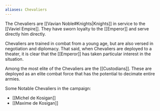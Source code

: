 ```yaml
---
aliases: Chevaliers
---
```

The Chevaliers are [[Vavian Noble#Knights|Knights]] in service to the [[Vaviel Empire]]. They have sworn loyalty to the [[Emperor]] and serve directly him directly.

Chevaliers are trained in combat from a young age, but are also versed in negotiation and diplomacy. That said, when Chevaliers are deployed to a theater, it is clear that the [[Emperor]] has taken particular interest in the situation.

Among the most elite of the Chevaliers are the [[Custodians]]. These are deployed as an elite combat force that has the potential to decimate entire armies.

Some Notable Chevaliers in the campaign:
* [[Michel de Kosigan]]
* [[Maxime de Kosigan]]
